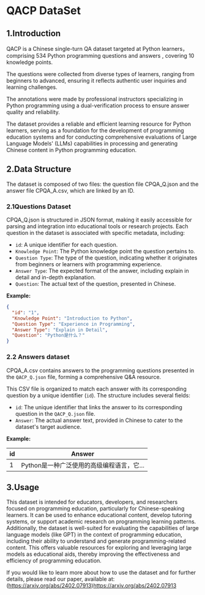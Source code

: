 # **QACP DataSet**

## **1.Introduction**

QACP is a  Chinese single-turn QA dataset targeted at Python learners，comprising 534 Python programming questions and answers , covering 10 knowledge points. 

The questions were collected  from diverse types of learners, ranging from beginners to advanced, ensuring it reflects authentic user inquiries and learning challenges.

The annotations were made by professional instructors specializing in Python programming using a dual-verification process to ensure answer quality and reliability.

The dataset provides a reliable and efficient learning resource for Python learners, serving as a foundation for the development of programming education systems and for conducting comprehensive evaluations of Large Language Models' (LLMs) capabilities in processing and generating Chinese content in Python programming education. 

## **2.Data Structure**

The dataset is composed of two files: the question file CPQA_Q.json and the answer file CPQA_A.csv, which are linked by an ID.

### 2.1Questions Dataset

CPQA_Q.json is structured in JSON format, making it easily accessible for parsing and integration into educational tools or research projects. Each question in the dataset is associated with specific metadata, including:

- `id`: A unique identifier for each question.
- `Knowledge Point`: The Python knowledge point the question pertains to.
- `Question Type`: The type of the question, indicating whether it originates from beginners or learners with programming experience.
- `Answer Type`: The expected format of the answer, including explain in detail and in-depth explanation.
- `Question`: The actual text of the question, presented in Chinese.

**Example:**

```json
{
  "id": "1",
  "Knowledge Point": "Introduction to Python",
  "Question Type": "Experience in Programming",
  "Answer Type": "Explain in Detail",
  "Question": "Python是什么？"
}
```

### **2.2 Answers dataset**

CPQA_A.csv  contains answers to the programming questions presented in the `QACP_Q.json` file, forming a comprehensive Q&A resource.

This CSV file is organized to match each answer with its corresponding question by a unique identifier (`id`). The structure includes several fields:

- `id`: The unique identifier that links the answer to its corresponding question in the `QACP_Q.json` file.
- `Answer`: The actual answer text, provided in Chinese to cater to the dataset's target audience.

**Example:**

| id   | Answer                                    |
| ---- | ----------------------------------------- |
| 1    | Python是一种广泛使用的高级编程语言，它... |



## 3.Usage

This dataset is intended for educators, developers, and researchers focused on programming education, particularly for Chinese-speaking learners. It can be used to enhance educational content, develop tutoring systems, or support academic research on programming learning patterns. Additionally, the dataset is well-suited for evaluating the capabilities of large language models (like GPT) in the context of programming education, including their ability to understand and generate programming-related content. This offers valuable resources for exploring and leveraging large models as educational aids, thereby improving the effectiveness and efficiency of programming education.

If you would like to learn more about how to use the dataset and for further details, please read our paper, available at:(https://arxiv.org/abs/2402.07913)https://arxiv.org/abs/2402.07913



